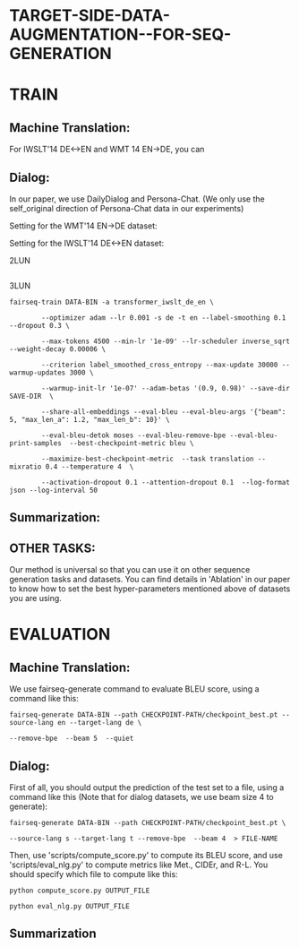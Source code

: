 # TARGET-SIDE-DATA-AUGMENTATION--FOR-SEQ-GENERATION

# TRAIN

## Machine Translation:

For IWSLT'14 DE<->EN and WMT 14 EN->DE, you can 

## Dialog:

In our paper, we use DailyDialog and Persona-Chat. (We only use the self_original direction of Persona-Chat data in our experiments)

Setting for the WMT'14 EN->DE dataset:

Setting for the IWSLT'14 DE<->EN dataset:

2LUN

```

```

3LUN
```
fairseq-train DATA-BIN -a transformer_iwslt_de_en \

        --optimizer adam --lr 0.001 -s de -t en --label-smoothing 0.1 --dropout 0.3 \
        
        --max-tokens 4500 --min-lr '1e-09' --lr-scheduler inverse_sqrt --weight-decay 0.00006 \
        
        --criterion label_smoothed_cross_entropy --max-update 30000 --warmup-updates 3000 \
        
        --warmup-init-lr '1e-07' --adam-betas '(0.9, 0.98)' --save-dir SAVE-DIR  \
        
        --share-all-embeddings --eval-bleu --eval-bleu-args '{"beam": 5, "max_len_a": 1.2, "max_len_b": 10}' \
        
        --eval-bleu-detok moses --eval-bleu-remove-bpe --eval-bleu-print-samples  --best-checkpoint-metric bleu \
        
        --maximize-best-checkpoint-metric  --task translation --mixratio 0.4 --temperature 4  \
        
        --activation-dropout 0.1 --attention-dropout 0.1  --log-format json --log-interval 50
```

## Summarization:

## OTHER TASKS:

Our method is universal so that you can use it on other sequence generation tasks and datasets. You can find details in 'Ablation' in our paper to know how to set the best hyper-parameters mentioned above of datasets you are using.

# EVALUATION 

## Machine Translation:

We use fairseq-generate command to evaluate BLEU score, using a command like this:

```
fairseq-generate DATA-BIN --path CHECKPOINT-PATH/checkpoint_best.pt --source-lang en --target-lang de \

--remove-bpe  --beam 5  --quiet
```

## Dialog: 

First of all, you should output the prediction of the test set to a file, using a command like this (Note that for dialog datasets, we use beam size 4 to generate):

```
fairseq-generate DATA-BIN --path CHECKPOINT-PATH/checkpoint_best.pt \

--source-lang s --target-lang t --remove-bpe  --beam 4  > FILE-NAME
```

Then, use 'scripts/compute_score.py' to compute its BLEU score, and use 'scripts/eval_nlg.py' to compute metrics like Met., CIDEr, and R-L. You should specify which file to compute like this:

```
python compute_score.py OUTPUT_FILE

python eval_nlg.py OUTPUT_FILE
```

## Summarization

